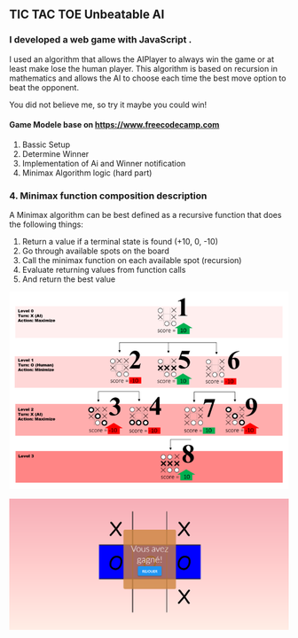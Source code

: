 ## TIC TAC TOE Unbeatable AI

### I developed a web game with JavaScript .
I used an algorithm that allows the AIPlayer to always win the game or at least make lose the human player. This algorithm is based on recursion in mathematics and allows the AI to choose each time the best move option to beat the opponent.

You did not believe me, so try it maybe you could win!

#### Game Modele base on https://www.freecodecamp.com
1. Bassic Setup
2. Determine Winner
3. Implementation of Ai and Winner notification
4. Minimax Algorithm logic (hard part)


### 4. Minimax function composition description
A Minimax algorithm can be best defined as 
a recursive function that does the following things:

1. Return a value if a terminal state is found (+10, 0, -10)
2. Go through available spots on the board
3. Call the minimax function on each available spot (recursion)
4. Evaluate returning values from function calls
5. And return the best value

![alt text](https://github.com/Machine223/TicTacToe/blob/master/minimaxAlgo.png)

![alt text](https://github.com/Machine223/TicTacToe/blob/master/WinOnly.PNG)
